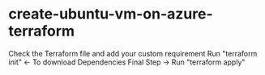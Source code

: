 # create-ubuntu-vm-on-azure-terraform
Check the Terraform file and add your custom requirement
Run "terraform init" <- To download Dependencies
Final Step -> Run "terraform apply" 

